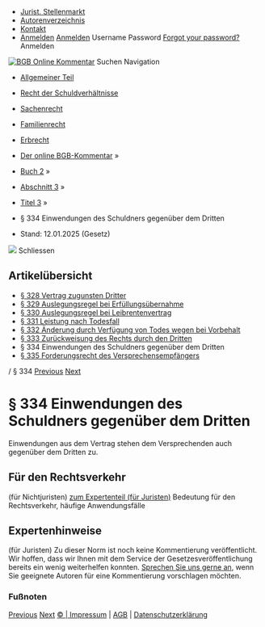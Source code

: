   * [Jurist. Stellenmarkt](https://bgb.kommentar.de/Buch-2/Abschnitt-3/Titel-3/</job-board> "Jurist. Stellenmarkt")
  * [Autorenverzeichnis](https://bgb.kommentar.de/Buch-2/Abschnitt-3/Titel-3/</Autorenverzeichnis> "Autorenverzeichnis")
  * [Kontakt](https://bgb.kommentar.de/Buch-2/Abschnitt-3/Titel-3/</Kontakt>)
  * [Anmelden](https://bgb.kommentar.de/Buch-2/Abschnitt-3/Titel-3/<#login> "show login form") [Anmelden](https://bgb.kommentar.de/Buch-2/Abschnitt-3/Titel-3/<#> "hide login form") Username Password
[Forgot your password?](https://bgb.kommentar.de/Buch-2/Abschnitt-3/Titel-3/</user/forgotpassword>) Anmelden 


[![BGB Online Kommentar](https://bgb.kommentar.de/extension/bgb/design/bgb/images/logo.png)](https://bgb.kommentar.de/Buch-2/Abschnitt-3/Titel-3/</> "BGB Online Kommentar")
Suchen
Navigation
  * [Allgemeiner Teil](https://bgb.kommentar.de/Buch-2/Abschnitt-3/Titel-3/</Buch-1>)
  * [Recht der Schuldverhältnisse](https://bgb.kommentar.de/Buch-2/Abschnitt-3/Titel-3/</Buch-2>)
  * [Sachenrecht](https://bgb.kommentar.de/Buch-2/Abschnitt-3/Titel-3/</Buch-3>)
  * [Familienrecht](https://bgb.kommentar.de/Buch-2/Abschnitt-3/Titel-3/</Buch-4>)
  * [Erbrecht](https://bgb.kommentar.de/Buch-2/Abschnitt-3/Titel-3/</Buch-5>)


  * [Der online BGB-Kommentar](https://bgb.kommentar.de/Buch-2/Abschnitt-3/Titel-3/</>) »
  * [Buch 2](https://bgb.kommentar.de/Buch-2/Abschnitt-3/Titel-3/</Buch-2>) »
  * [Abschnitt 3](https://bgb.kommentar.de/Buch-2/Abschnitt-3/Titel-3/</Buch-2/Abschnitt-3>) »
  * [Titel 3](https://bgb.kommentar.de/Buch-2/Abschnitt-3/Titel-3/</Buch-2/Abschnitt-3/Titel-3>) »
  * § 334 Einwendungen des Schuldners gegenüber dem Dritten 
  * Stand: 12.01.2025 (Gesetz) 


![](https://vg01.met.vgwort.de/na/1c9909529ead4f509072c06d9081a7d5)
Schliessen 
## Artikelübersicht
  * [ § 328 Vertrag zugunsten Dritter ](https://bgb.kommentar.de/Buch-2/Abschnitt-3/Titel-3/</Buch-2/Abschnitt-3/Titel-3/Vertrag-zugunsten-Dritter>)
  * [ § 329 Auslegungsregel bei Erfüllungsübernahme ](https://bgb.kommentar.de/Buch-2/Abschnitt-3/Titel-3/</Buch-2/Abschnitt-3/Titel-3/Auslegungsregel-bei-Erfuellungsuebernahme>)
  * [ § 330 Auslegungsregel bei Leibrentenvertrag ](https://bgb.kommentar.de/Buch-2/Abschnitt-3/Titel-3/</Buch-2/Abschnitt-3/Titel-3/Auslegungsregel-bei-Leibrentenvertrag>)
  * [ § 331 Leistung nach Todesfall ](https://bgb.kommentar.de/Buch-2/Abschnitt-3/Titel-3/</Buch-2/Abschnitt-3/Titel-3/Leistung-nach-Todesfall>)
  * [ § 332 Änderung durch Verfügung von Todes wegen bei Vorbehalt ](https://bgb.kommentar.de/Buch-2/Abschnitt-3/Titel-3/</Buch-2/Abschnitt-3/Titel-3/Aenderung-durch-Verfuegung-von-Todes-wegen-bei-Vorbehalt>)
  * [ § 333 Zurückweisung des Rechts durch den Dritten ](https://bgb.kommentar.de/Buch-2/Abschnitt-3/Titel-3/</Buch-2/Abschnitt-3/Titel-3/Zurueckweisung-des-Rechts-durch-den-Dritten>)
  * § 334 Einwendungen des Schuldners gegenüber dem Dritten 
  * [ § 335 Forderungsrecht des Versprechensempfängers ](https://bgb.kommentar.de/Buch-2/Abschnitt-3/Titel-3/</Buch-2/Abschnitt-3/Titel-3/Forderungsrecht-des-Versprechensempfaengers>)


/ § 334 
[Previous](https://bgb.kommentar.de/Buch-2/Abschnitt-3/Titel-3/</Buch-2/Abschnitt-3/Titel-3/Zurueckweisung-des-Rechts-durch-den-Dritten> "§ 333 Zurückweisung des Rechts durch den Dritten") [Next](https://bgb.kommentar.de/Buch-2/Abschnitt-3/Titel-3/</Buch-2/Abschnitt-3/Titel-3/Forderungsrecht-des-Versprechensempfaengers> "§ 335 Forderungsrecht des Versprechensempfängers")
# § 334 Einwendungen des Schuldners gegenüber dem Dritten
Einwendungen aus dem Vertrag stehen dem Versprechenden auch gegenüber dem Dritten zu.
## Für den Rechtsverkehr 
(für Nichtjuristen)
[zum Expertenteil (für Juristen)](https://bgb.kommentar.de/Buch-2/Abschnitt-3/Titel-3/<#expertenhinweise>)
Bedeutung für den Rechtsverkehr, häufige Anwendungsfälle
## Expertenhinweise
(für Juristen)
Zu dieser Norm ist noch keine Kommentierung veröffentlicht. Wir hoffen, dass wir Ihnen mit dem Service der Gesetzesveröffentlichung bereits ein wenig weiterhelfen konnten. [Sprechen Sie uns gerne an](https://bgb.kommentar.de/Buch-2/Abschnitt-3/Titel-3/</Kontakt>), wenn Sie geeignete Autoren für eine Kommentierung vorschlagen möchten. 
### Fußnoten
[Previous](https://bgb.kommentar.de/Buch-2/Abschnitt-3/Titel-3/</Buch-2/Abschnitt-3/Titel-3/Zurueckweisung-des-Rechts-durch-den-Dritten> "§ 333 Zurückweisung des Rechts durch den Dritten") [Next](https://bgb.kommentar.de/Buch-2/Abschnitt-3/Titel-3/</Buch-2/Abschnitt-3/Titel-3/Forderungsrecht-des-Versprechensempfaengers> "§ 335 Forderungsrecht des Versprechensempfängers")
[© | Impressum](https://bgb.kommentar.de/Buch-2/Abschnitt-3/Titel-3/</Kontakt>) | [AGB](https://bgb.kommentar.de/Buch-2/Abschnitt-3/Titel-3/</AGB>) | [Datenschutzerklärung](https://bgb.kommentar.de/Buch-2/Abschnitt-3/Titel-3/</Datenschutzerklaerung-fuer-Leser>)
